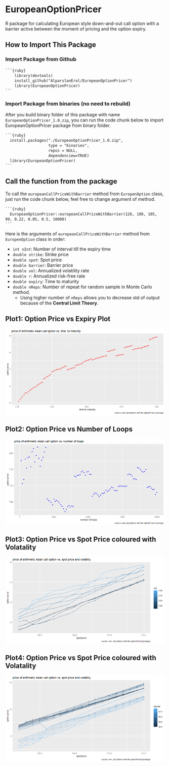 # EuropeanOptionPricer
R package for calculating European style down-and-out call option with a barrier active between the moment of pricing and the option expiry.

## How to Import This Package

  ### Import Package from Github
  
    ```{ruby}
        library(devtools)
        install_github("AlparslanErol/EuropeanOptionPricer")
        library(EuropeanOptionPricer)
    ```

  ### Import Package from binaries (no need to rebuild)
  After you build binary folder of this package with name ``EuropeanOptionPricer_1.0.zip``, 
  you can run the code chunk below to import EuropeanOptionPricer package from
  binary folder.
  
    ```{ruby}
      install.packages("./EuropeanOptionPricer_1.0.zip",
                       type = "binaries",
                       repos = NULL,
                       dependenciew=TRUE)
      library(EuropeanOptionPricer)
    ```  
    
## Call the function from the package
To call the ``europeanCallPriceWithBarrier`` method from ``EuropenOption`` class,
just run the code chunk below, feel free to change argument of method.
  
    ```{ruby}
      EuropeanOptionPricer::europeanCallPriceWithBarrier(126, 100, 105, 99, 0.22, 0.05, 0.5, 10000)
    ``` 
    
Here is the arguments of ``europeanCallPriceWithBarrier`` method from ``EuropenOption`` class in order:

- ``int nInt``: Number of interval till the expiry time
- ``double strike``: Strike price
- ``double spot``: Spot price
- ``double barrier``: Barrier price
- ``double vol``: Annualized volatility rate
- ``double r``: Annualized risk-free rate
- ``double expiry``: Time to maturity
- ``double nReps``: Number of repeat for random sample in Monte Carlo method.
  * Using higher number of ``nReps`` allows you to decrease std of output because of the __Central Limit Theory__.
  

## Plot1: Option Price vs Expiry Plot
![img1](./templates/price-expiry.png)

## Plot2: Option Price vs Number of Loops
![img2](./templates/price-numbersofloops.png)

## Plot3: Option Price vs Spot Price coloured with Volatality
![img3](./templates/spot-vol.png)

## Plot4: Option Price vs Spot Price coloured with Volatality
![img4](./templates/spot-barrier.png)